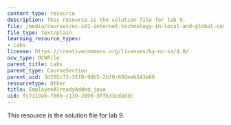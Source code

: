 ```yaml
---
content_type: resource
description: This resource is the solution file for lab 9.
file: /media/courses/ec-s01-internet-technology-in-local-and-global-communities-spring-2005-summer-2005/fc7319a6f60bc13028993ff633cda03c_EmployeeAlreadyAdded.java
file_type: text/plain
learning_resource_types:
- Labs
license: https://creativecommons.org/licenses/by-nc-sa/4.0/
ocw_type: OCWFile
parent_title: Labs
parent_type: CourseSection
parent_uid: 3d205c72-31f8-9db5-2b70-692eab543e86
resourcetype: Other
title: EmployeeAlreadyAdded.java
uid: fc7319a6-f60b-c130-2899-3ff633cda03c
---
```

This resource is the solution file for lab 9.